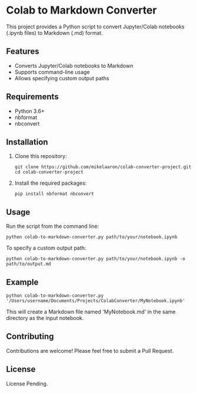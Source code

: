 # Colab to Markdown Converter

This project provides a Python script to convert Jupyter/Colab notebooks (.ipynb files) to Markdown (.md) format.

## Features

- Converts Jupyter/Colab notebooks to Markdown
- Supports command-line usage
- Allows specifying custom output paths

## Requirements

- Python 3.6+
- nbformat
- nbconvert

## Installation

1. Clone this repository:
   ```
   git clone https://github.com/mikelaaron/colab-converter-project.git
   cd colab-converter-project
   ```

2. Install the required packages:
   ```
   pip install nbformat nbconvert
   ```

## Usage

Run the script from the command line:

```
python colab-to-markdown-converter.py path/to/your/notebook.ipynb
```

To specify a custom output path:

```
python colab-to-markdown-converter.py path/to/your/notebook.ipynb -o path/to/output.md
```

## Example

```
python colab-to-markdown-converter.py '/Users/username/Documents/Projects/ColabConverter/MyNotebook.ipynb'
```

This will create a Markdown file named 'MyNotebook.md' in the same directory as the input notebook.

## Contributing

Contributions are welcome! Please feel free to submit a Pull Request.

## License

License Pending.